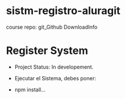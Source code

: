 # sistm-registro-aluragit
course repo: git_Github
DownloadInfo
<h1>Register System</h1>

- Project Status: In developement.

- Ejecutar el Sistema, debes poner:

- npm install...
